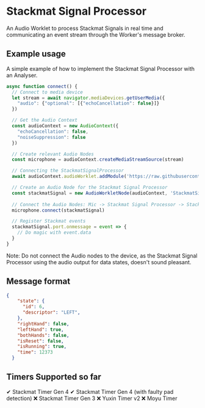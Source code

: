 # Stackmat Signal Processor
An Audio Worklet to process Stackmat Signals in real time and communicating an event stream through the Worker's message broker.


## Example usage
A simple example of how to implement the Stackmat Signal Processor with an Analyser.
```js
async function connect() {
  // Connect to media device
  let stream = await navigator.mediaDevices.getUserMedia({
    "audio": {"optional": [{"echoCancellation": false}]}
  })

  // Get the Audio Context
  const audioContext = new AudioContext({
    "echoCancellation": false,
    "noiseSuppression": false
  })

  // Create relevant Audio Nodes
  const microphone = audioContext.createMediaStreamSource(stream)

  // Connecting the StackmatSignalProcessor
  await audioContext.audioWorklet.addModule('https://raw.githubusercontent.com/Kubiverse/StackmatSignalProcessor/master/StackmatSignalProcessor.js')

  // Create an Audio Node for the Stackmat Signal Processor
  const stackmatSignal = new AudioWorkletNode(audioContext, 'StackmatSignalProcessor')
    
  // Connect the Audio Nodes: Mic -> Stackmat Signal Processor -> Stackmat Signal Analyser
  microphone.connect(stackmatSignal)

  // Register Stackmat events
  stackmatSignal.port.onmessage = event => {
    // Do magic with event.data
  }
}
```

Note: Do not connect the Audio nodes to the device, as the Stackmat Signal Processor using the audio output for data states, doesn't sound pleasant.

## Message format

```json
{
    "state": {
      "id": 6,
      "descriptor": "LEFT",
    },
    "rightHand": false,
    "leftHand": true,
    "bothHands": false,
    "isReset": false,
    "isRunning": true,
    "time": 12373
  }
```

## Timers Supported so far

✔ Stackmat Timer Gen 4
✔ Stackmat Timer Gen 4 (with faulty pad detection)
❌ Stackmat Timer Gen 3
❌ Yuxin Timer v2
❌ Moyu Timer
